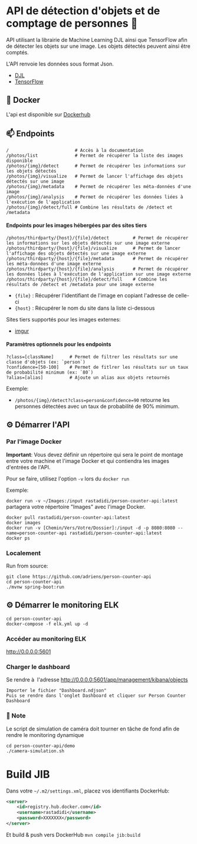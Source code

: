 # API de détection d'objets et de comptage de personnes :man:

API utilisant la librairie de Machine Learning DJL ainsi que TensorFlow afin de détecter les objets
sur une image.
Les objets détectés peuvent ainsi être comptés.
  
L'API renvoie les données sous format Json.

- [DJL](https://djl.ai/)
- [TensorFlow](https://www.tensorflow.org/)

## :whale: Docker

L'api est disponible sur [Dockerhub](https://hub.docker.com/r/rastadidi/person-counter-api)

## :mailbox: Endpoints
```
/                         # Accès à la documentation
/photos/list              # Permet de récupérer la liste des images disponible
/photos/{img}/detect      # Permet de récupérer les informations sur les objets détectés
/photos/{img}/visualize   # Permet de lancer l'affichage des objets détectés sur une image
/photos/{img}/metadata    # Permet de récupérer les méta-données d'une image
/photos/{img}/analysis    # Permet de récupérer les données liées à  l'exécution de l'application
/photos/{img}/detect/full # Combine les résultats de /detect et /metadata
```

#### Endpoints pour les images hébergées par des sites tiers
```
/photos/thirdparty/{host}/{file}/detect         # Permet de récupérer les informations sur les objets détectés sur une image externe
/photos/thirdparty/{host}/{file}/visualize      # Permet de lancer l'affichage des objets détectés sur une image externe
/photos/thirdparty/{host}/{file}/metadata       # Permet de récupérer les méta-données d'une image externe
/photos/thirdparty/{host}/{file}/analysis       # Permet de récupérer les données liées à l'exécution de l'application sur une image externe
/photos/thirdparty/{host}/{file}/detect/full    # Combine les résultats de /detect et /metadata pour une image externe
```

- `{file}` : Récupérer l'identifiant de l'image en copiant l'adresse de celle-ci
- `{host}` : Récupérer le nom du site dans la liste ci-dessous

Sites tiers supportés pour les images externes:

- [imgur](https://imgur.com/)

#### Paramètres optionnels pour les endpoints

```
?class=[className]      # Permet de filtrer les résultats sur une classe d'objets (ex: `person`)
?confidence=[50-100]    # Permet de fitlrer les résultats sur un taux de probabilité minimum (ex: `80`)
?alias=[alias]          # Ajoute un alias aux objets retournés
```

Exemple:

- `/photos/{img}/detect?class=person&confidence=90` retourne les personnes détectées avec un taux de probabilité de 90% minimum.

## :gear: Démarrer l'API
### Par l'image Docker
**Important**: Vous devez définir un répertoire qui sera le point de montage entre votre machine et l'image Docker
et qui contiendra les images d'entrées de l'API.

Pour se faire, utilisez l'option `-v` lors du `docker run`

Exemple:

``docker run -v ~/Images:/input rastadidi/person-counter-api:latest`` partagera votre répertoire "Images" avec l'image Docker.
```
docker pull rastadidi/person-counter-api:latest
docker images
docker run -v [Chemin/Vers/Votre/Dossier]:/input -d -p 8080:8080 --name=person-counter-api rastadidi/person-counter-api:latest 
docker ps
```

### Localement

Run from source:

```
git clone https://github.com/adriens/person-counter-api
cd person-counter-api
./mvnw spring-boot:run
```

## :gear: Démarrer le monitoring ELK

```
cd person-counter-api
docker-compose -f elk.yml up -d
```

### Accéder au monitoring ELK

<http://0.0.0.0:5601>

### Charger le dashboard

Se rendre à  l'adresse <http://0.0.0.0:5601/app/management/kibana/objects>

```
Importer le fichier "Dashboard.ndjson"
Puis se rendre dans l'onglet Dashboard et cliquer sur Person Counter Dashboard
```

### :memo: Note


Le script de simulation de caméra doit tourner en tâche de fond afin de rendre le monitoring dynamique

```
cd person-counter-api/demo
./camera-simulation.sh
```

# Build JIB

Dans votre `~/.m2/settings.xml`, placez vos identifiants DockerHub:
```xml
<server>
    <id>registry.hub.docker.com</id>
    <username>rastadidi</username>
    <password>XXXXXXX</password>
</server>
```
Et build & push vers DockerHub
`mvn compile jib:build`

